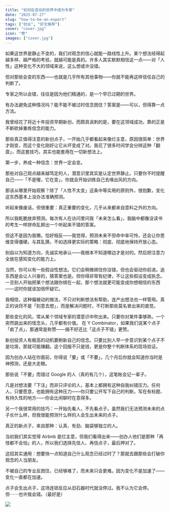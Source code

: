 ```yaml
---
title: "如何在变动的世界中成为专家"
date: "2025-07-27"
slug: "how-to-be-an-expert"
tags: ["创业", "好文推荐"]
cover: "cover.jpg"
icon: "😎"
images: ["cover.jpg"]
---
```

如果这世界是静止不变的，我们对观念的信心就能一路线性上升。某个想法经得起越多样、越严格的考验，就越可能是真的。许多人其实默默相信这一点——对「人性」这种变化不大的领域来说，这么想或许没错。



但对那些会变的东西——也就是几乎所有其他事物——你就不能再这样信任自己的判断了。



专家之所以会错，往往是因为他们精通的，是一个早已过期的世界。



有办法避免这种情况吗？能不能不被过时信念困住？答案是——可以，但得靠一点方法。



我曾经花了将近十年投资早期新创，而颇具讽刺的是，要在这领域成功，靠的正是不断砍掉重练信念的能力。



那些真正值得注意的新创点子，一开始几乎都看起来像烂主意，原因很简单：世界才刚变，而这个变化刚好让它从坏变成了对。我花了很多时间学会分辨这种「翻盘」，而这套技巧，其实也能套用在一切新想法上。



第一步，养成一种信念：世界一定会变。



那些对自己观点越来越笃定的人，潜意识里其实是认定世界静止。只要你不时提醒自己——「不是喔，它在变」，你就会开始训练自己去嗅出风的方向。



那该从哪里开始观察？除了「人性不太变」这条中等实用的原则外，很抱歉，变化这东西基本上没办法准确预测。



听起来像废话，但很重要：真正重要的变化，几乎从来都来自意料之外的方向。



所以我乾脆放弃预测。每次有人在访问里问我「未来怎么看」，我脑中都像没读书的考生一样拼命乱掰出一个听起来不错的答案。



但这不是因为我懒。恰好相反——我觉得，预测未来不但命中率可怜，还会让你思维变得僵硬。与其乱猜，不如选择更实际的策略：彻底、彻底地保持开放心态。



别自以为知道方向，先诚实地承认——我根本不知道哪边才是对的。然后把注意力全放在感知变化的能力上。



当然，你可以有一些假设性想法。它们会稍微绑住你没错，但也会驱动你前进。追东西是会让人兴奋的，猜答案也是。但你得非常有纪律，不让这些假设变成执念。
一旦别人开始把某个想法跟你绑在一起，那个想法就更可能变成你想相信的东西——这时你就该加倍怀疑它。



我相信，这种偏被动的做法，不只对判断想法有帮助，连产出想法也一样管用。真正的诀窍不是「刻意去想」，而是解决问题时，不打断那些莫名冒出来的直觉。



那些变化的风，常从某个领域专家的潜意识中吹出来。只要你对某件事够熟，一个突然跳出来的怪念头，几乎都有价值。
在 Y Combinator，如果我们说某个点子「疯了点」，那通常是称赞——搞不好还比「这点子不错」更赞。



新创投资人有极高的动机要刷新自己的信念。只要比别人早一步意识到某个点子不是垃圾，那就可能赚翻。这个回报不只是钱，更是你整个判断体系的现场验证。



因为创办人站在你面前，你得说「要」或「不要」，几个月后你就会知道你当时是神预测，还是大走眼。



那些说「不要」而错过 Google 的人（真的有几个），这笔帐会记一辈子。



凡是对想法要「下注」而非只评论的人，基本上都拥有这种自我纠错压力。任何人，只要愿意，也能拥有这种压力——你只要公开写下自己的判断。写在有标题、有持久性的地方——你会比闲聊时在意得多。



另一个我很常用的技巧：一开始先看人，不先看点子。虽然我们无法预测未来的点子长什么样，但我很能预测什么样的人会生出未来的点子。



真正的新点子，来自那种：认真、有劲、脑袋够独立的人。



当初我们其实觉得 Airbnb 是烂主意，但我们看得出来——创办人他们是那种「再怪都不会怕」的人，所以我们选择先信人、再信点子，最后押对了。



这招其实通用：想要快一点知道自己什么观念已经过时了？那就去跟那些会打破你观念的人当朋友。



不被自己的专业反困住，已经够难了，而未来只会更难。因为变化不是加速了——变化一直都在加速。



点子会生出点子，这场连锁反应从旧石器时代就没停过。我不认为它会停。
但⋯⋯也许我会错。（最好是）




![](https://prod-files-secure.s3.us-west-2.amazonaws.com/112d0858-5090-4d34-a606-b75eb8d65fd2/46476355-9cf3-4e99-9b7a-3531bc426380/1000202064.png?X-Amz-Algorithm=AWS4-HMAC-SHA256&X-Amz-Content-Sha256=UNSIGNED-PAYLOAD&X-Amz-Credential=ASIAZI2LB4663PYA7ZXW%2F20251020%2Fus-west-2%2Fs3%2Faws4_request&X-Amz-Date=20251020T151403Z&X-Amz-Expires=3600&X-Amz-Security-Token=IQoJb3JpZ2luX2VjEEcaCXVzLXdlc3QtMiJHMEUCIF%2B8itgNYER%2Boh%2FYRtcyd9IYbKL18i4VC2Jbfbd071jdAiEA506DUAJvfJYed2SA6Z4GEKnilsg1YlRZKDi0FOiVIbsqiAQI8P%2F%2F%2F%2F%2F%2F%2F%2F%2F%2FARAAGgw2Mzc0MjMxODM4MDUiDCWbaAMZWcviSzvB%2BCrcAzm8EiNM0spRsF3E4tXgOtE04JJIGYMnZYrU5P0osB8HEJF2pxjc6drx5AOCXArk5mvwIWoiFfeLJB65SF8ZrCbx%2Bl3lsHdxGUL4cIGTt7fVsHgZyA4qCZfds5s%2FQo6ZM8l3KMZFQC2a5vtGzR3BwchOLtTSCmpIFF6ne9fXhOYqINoNsK83f1gLvcfaLuGnan2k4C5O%2FasYCoZMQbJnXW5UecgGnpA6yxQygTrNH7nMyK9QKMB9gO58QEJucgTU2%2BFXP541y91GeGvAk20KoGsJH53jkFudsmljW7C9fj9wuUY8so7sXD6BQLhDoDAygAgXPUWTLshGvO7qrj%2F7UdEGmK8oMw9Scz1kBj2qkd2jvcsoxM9oMEY6PedeulwpqC%2Fcc6IzfHBr8vyznxaE3RTblL1P4meiPlqAiSmlmtw18q8URt%2B9hjmYorJ%2BGE3GAWpqUiU68LvkrqTY85RNMoQR6RqSpO3ci0Ta3uBdJX9OReuVq3sWITUkRIjpzJ1cNRZmle%2FSS9PzKasIRVPZRzSGHyGVFVQMQdV3lsuoHSvbX9YQcPxtZJfX6CiCg84lV%2F08GPn%2BLr7za4V1zoX09cAMh3ztn%2BMHoaJiNe2JU1oDMvCWBrGP6k%2FiedoOMIaT2ccGOqUBbQOMrEsxEUe5%2FXezbIdP%2FOH5measluiEcHdUmMbBF6a0u63tSZTj4T%2BroxP5rvOYsbL1t1d9qlshaFudA%2Few1oRO1%2FjNYqil5LHqosBpEUVB25pKQMNiW9kbX4iI%2BZ6IeHi%2BGkOtTRkodnt9fKtPtgxCU5AaTB%2Fv%2BAh13CVQG9QY%2BJq3dC73Ypd2Fw0Lc4svy75VCXGEMbtaSb7W5XxkwDOBtwg4&X-Amz-Signature=0a993223f427d241399aa88144b8d25c39b8618d4d45d4f2f48e8bb4d4b82024&X-Amz-SignedHeaders=host&x-amz-checksum-mode=ENABLED&x-id=GetObject)

